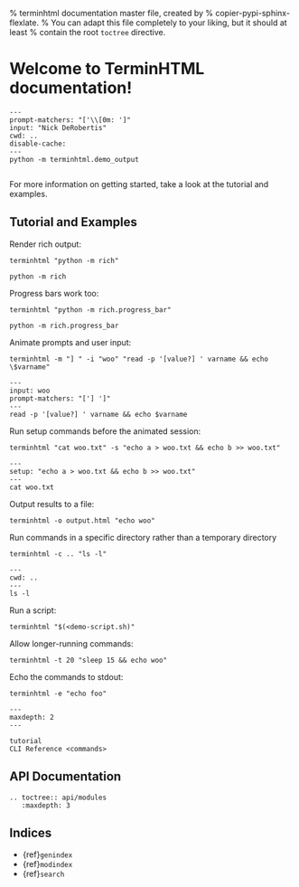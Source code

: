 % terminhtml documentation master file, created by
%   copier-pypi-sphinx-flexlate.
%   You can adapt this file completely to your liking, but it should at least
%   contain the root `toctree` directive.

# Welcome to TerminHTML documentation!

```{terminhtml}
---
prompt-matchers: "['\\[0m: ']"
input: "Nick DeRobertis"
cwd: ..
disable-cache:
---
python -m terminhtml.demo_output
```

```{include} ../../README.md
```

For more information on getting started, take a look at the tutorial and examples.

## Tutorial and Examples

Render rich output:

```shell
terminhtml "python -m rich"
```

```{terminhtml}
python -m rich
```

Progress bars work too:

```shell
terminhtml "python -m rich.progress_bar"
```

```{terminhtml}
python -m rich.progress_bar
```

Animate prompts and user input:

```shell
terminhtml -m "] " -i "woo" "read -p '[value?] ' varname && echo \$varname"
```

```{terminhtml}
---
input: woo
prompt-matchers: "['] ']"
---
read -p '[value?] ' varname && echo $varname
```

Run setup commands before the animated session:

```shell
terminhtml "cat woo.txt" -s "echo a > woo.txt && echo b >> woo.txt"
```

```{terminhtml}
---
setup: "echo a > woo.txt && echo b >> woo.txt"
---
cat woo.txt
```

Output results to a file: 

```shell
terminhtml -o output.html "echo woo"
```

Run commands in a specific directory rather than a temporary directory

```shell
terminhtml -c .. "ls -l"
```

```{terminhtml}
---
cwd: ..
---
ls -l
```

Run a script:

```shell
terminhtml "$(<demo-script.sh)"
```

Allow longer-running commands:

```shell
terminhtml -t 20 "sleep 15 && echo woo"
```

Echo the commands to stdout:

```shell
terminhtml -e "echo foo"
```


```{toctree}
---
maxdepth: 2
---

tutorial
CLI Reference <commands>
```

## API Documentation

```{eval-rst}
.. toctree:: api/modules
   :maxdepth: 3
```

## Indices

- {ref}`genindex`
- {ref}`modindex`
- {ref}`search`
